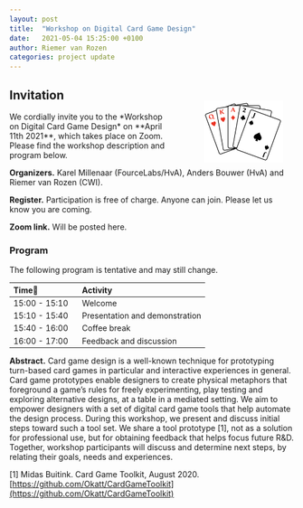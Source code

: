 ```yaml
---
layout: post
title:  "Workshop on Digital Card Game Design"
date:   2021-05-04 15:25:00 +0100
author: Riemer van Rozen
categories: project update
---
```


## Invitation
<img src="/assets/cards_logo.png" style="float: right; width: 140px; margin-left: 60px; margin-right: 20px; margin-top: -20px;" />
We cordially invite you to the *Workshop on Digital Card Game Design* on **April 11th 2021**, which takes place on Zoom. Please find the workshop description and program below.

**Organizers.**
Karel Millenaar (FourceLabs/HvA), Anders Bouwer (HvA) and Riemer van Rozen (CWI).

**Register.**
Participation is free of charge. Anyone can join. Please let us know you are coming.

**Zoom link.**
Will be posted here.

### Program
The following program is tentative and may still change.

| Time                 | Activity                                        |
|:---------------------|:------------------------------------------------|
| 15:00 - 15:10   | Welcome                              |
| 15:10 - 15:40   | Presentation and demonstration       |
| 15:40 - 16:00   | Coffee break                         |
| 16:00 - 17:00   | Feedback and discussion              |

**Abstract.**
Card game design is a well-known technique for prototyping turn-based card games in particular and interactive experiences in general.
Card game prototypes enable designers to create physical metaphors that foreground a game’s rules for freely experimenting, play testing and exploring alternative designs, at a table in a mediated setting.
We aim to empower designers with a set of digital card game tools that help automate the design process.
During this workshop, we present and discuss initial steps toward such a tool set.
We share a tool prototype [1], not as a solution for professional use, but for obtaining feedback that helps focus future R&D. Together, workshop participants will discuss and determine next steps, by relating their goals, needs and experiences.

[1] Midas Buitink. Card Game Toolkit, August 2020. [https://github.com/Okatt/CardGameToolkit](https://github.com/Okatt/CardGameToolkit)